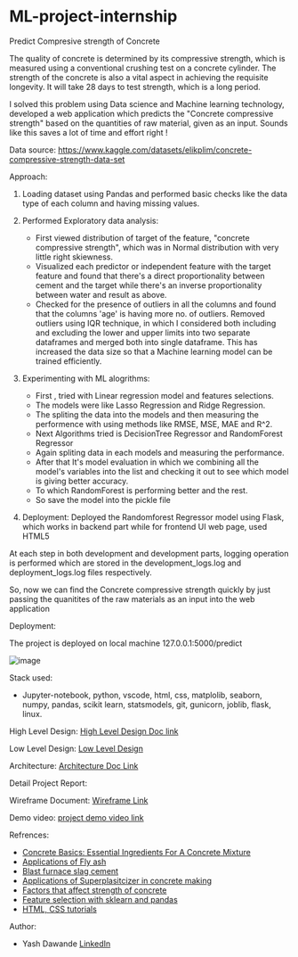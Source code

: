 # ML-project-internship

Predict Compresive strength of Concrete

The quality of concrete is determined by its compressive strength, which is measured
using a conventional crushing test on a concrete cylinder. The strength of the concrete
is also a vital aspect in achieving the requisite longevity. It will take 28 days to test
strength, which is a long period.

I solved this problem using Data science and Machine learning technology, developed a web application which predicts the "Concrete compressive strength" based on the quantities of raw material, given as an input. Sounds like this saves a lot of time and effort right !

Data source: https://www.kaggle.com/datasets/elikplim/concrete-compressive-strength-data-set

Approach:

1. Loading dataset using Pandas and performed basic checks like the data type of each column and having missing values.
2. Performed Exploratory data analysis:

   - First viewed distribution of target of the feature, "concrete compressive strength", which was in Normal distribution with very little right skiewness.
   - Visualized each predictor or independent feature with the target feature and found that there's a direct proportionality between cement and the target while there's an inverse proportionality between water and result as above.
   - Checked for the presence of outliers in all the columns and found that the columns 'age' is having more no. of outliers. Removed outliers using IQR technique, in which I  considered both including and excluding the lower and upper limits into two separate dataframes and merged both into single dataframe. This has increased the data size so that a Machine learning model can be trained efficiently.
3. Experimenting with ML alogrithms:

   - First , tried with Linear regression model and features selections.
   - The models were like Lasso Regression and Ridge Regression.
   - The spliting the data into the models and then measuring the performence with using methods like RMSE, MSE, MAE and R^2.
   - Next Algorithms tried is DecisionTree Regressor  and RandomForest Regressor
   - Again spliting data in each models and measuring the performance.
   - After that It's model evaluation in which we combining all the model's variables into the list and checking it out to see which model is giving better accuracy.
   - To which RandomForest is performing better and the rest.
   - So save the model into the pickle file
4. Deployment: Deployed the Randomforest Regressor model using Flask, which works in backend part while for frontend UI web page, used HTML5

At each step in both development  and development parts, logging operation is performed which are stored in the development_logs.log and deployment_logs.log files respectively.

So, now we can find the Concrete compressive strength quickly by just passing  the quanitites of the raw materials as an input into the web application

Deployment:

The project is deployed on local machine 127.0.0.1:5000/predict

![image](https://user-images.githubusercontent.com/67076012/205612128-45c21213-7759-4b6f-ace1-702df4cf2b74.png)

Stack used:

* Jupyter-notebook, python, vscode, html, css, matplolib, seaborn, numpy, pandas, scikit learn, statsmodels, git, gunicorn, joblib, flask, linux.

High Level Design: [High Level Design Doc link](https://drive.google.com/file/d/1_2VLEZdALfJ8n3G7d_qJri3nsAkIepC9/view)

Low Level Design: [Low Level Design](https://drive.google.com/file/d/1x6WcgPClWg-P2vQmr5NgAz0cavgNVTxW/view)

Architecture: [Architecture Doc Link](https://drive.google.com/file/d/1JAUZwOezc_bwJ6weIEDpkSS5OlHBMN4E/view)

Detail Project Report: 

Wireframe Document: [Wireframe Link](https://drive.google.com/drive/folders/1128h1SzTK7bXKq8aGA6jY2zDLLUgP32S)

Demo video: [project demo video link](https://youtu.be/oWAwBGZ1fNc)

Refrences:

- [Concrete Basics: Essential Ingredients For A Concrete Mixture](https://concretesupplyco.com/concrete-basics/)
- [Applications of Fly ash](https://www.thespruce.com/fly-ash-applications-844761)
- [Blast furnace slag cement](https://theconstructor.org/concrete/blast-furnace-slag-cement/23534/)
- [Applications of Superplasitcizer in concrete making](https://en.wikipedia.org/wiki/Superplasticizer)
- [Factors that affect strength of concrete](https://gharpedia.com/blog/factors-that-affect-strength-of-concrete/)
- [Feature selection with sklearn and pandas](https://towardsdatascience.com/feature-selection-with-pandas-e3690ad8504b)
- [HTML, CSS tutorials ](https://www.w3schools.com/)

Author:

* Yash Dawande [LinkedIn](https://www.linkedin.com/in/yash-dawande-89083a1b0/)

